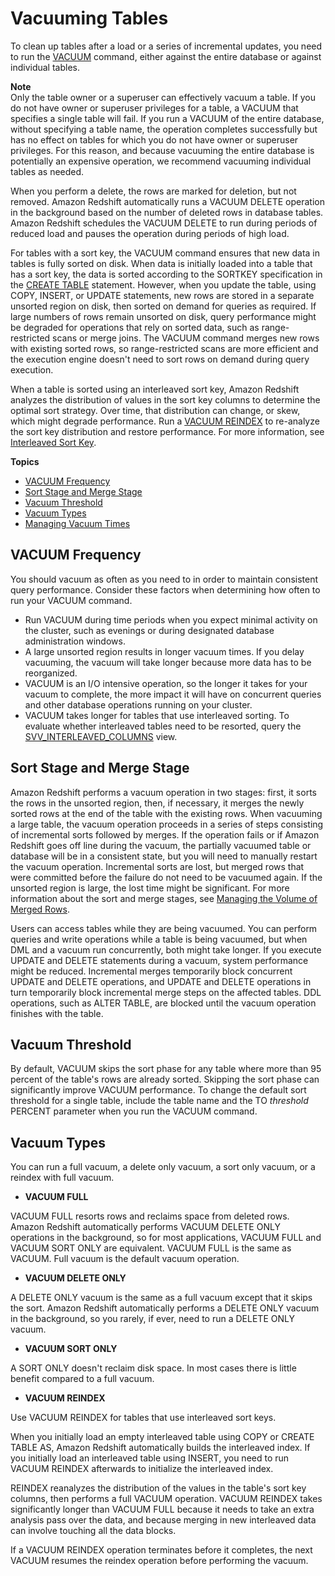 # Vacuuming Tables<a name="t_Reclaiming_storage_space202"></a>

To clean up tables after a load or a series of incremental updates, you need to run the [VACUUM](r_VACUUM_command.md) command, either against the entire database or against individual tables\.

**Note**  
Only the table owner or a superuser can effectively vacuum a table\. If you do not have owner or superuser privileges for a table, a VACUUM that specifies a single table will fail\. If you run a VACUUM of the entire database, without specifying a table name, the operation completes successfully but has no effect on tables for which you do not have owner or superuser privileges\. For this reason, and because vacuuming the entire database is potentially an expensive operation, we recommend vacuuming individual tables as needed\. 

When you perform a delete, the rows are marked for deletion, but not removed\. Amazon Redshift automatically runs a VACUUM DELETE operation in the background based on the number of deleted rows in database tables\. Amazon Redshift schedules the VACUUM DELETE to run during periods of reduced load and pauses the operation during periods of high load\.  

For tables with a sort key, the VACUUM command ensures that new data in tables is fully sorted on disk\. When data is initially loaded into a table that has a sort key, the data is sorted according to the SORTKEY specification in the [CREATE TABLE](r_CREATE_TABLE_NEW.md) statement\. However, when you update the table, using COPY, INSERT, or UPDATE statements, new rows are stored in a separate unsorted region on disk, then sorted on demand for queries as required\. If large numbers of rows remain unsorted on disk, query performance might be degraded for operations that rely on sorted data, such as range\-restricted scans or merge joins\. The VACUUM command merges new rows with existing sorted rows, so range\-restricted scans are more efficient and the execution engine doesn't need to sort rows on demand during query execution\. 

When a table is sorted using an interleaved sort key, Amazon Redshift analyzes the distribution of values in the sort key columns to determine the optimal sort strategy\. Over time, that distribution can change, or skew, which might degrade performance\. Run a [VACUUM REINDEX](r_VACUUM_command.md#vacuum-reindex) to re\-analyze the sort key distribution and restore performance\. For more information, see [Interleaved Sort Key](t_Sorting_data.md#t_Sorting_data-interleaved)\.

**Topics**
+ [VACUUM Frequency](#vacuum-frequency)
+ [Sort Stage and Merge Stage](#vacuum-stages)
+ [Vacuum Threshold](#vacuum-sort-threshold)
+ [Vacuum Types](#vacuum-types)
+ [Managing Vacuum Times](vacuum-managing-vacuum-times.md)

## VACUUM Frequency<a name="vacuum-frequency"></a>

You should vacuum as often as you need to in order to maintain consistent query performance\. Consider these factors when determining how often to run your VACUUM command\. 
+ Run VACUUM during time periods when you expect minimal activity on the cluster, such as evenings or during designated database administration windows\. 
+ A large unsorted region results in longer vacuum times\. If you delay vacuuming, the vacuum will take longer because more data has to be reorganized\. 
+ VACUUM is an I/O intensive operation, so the longer it takes for your vacuum to complete, the more impact it will have on concurrent queries and other database operations running on your cluster\. 
+ VACUUM takes longer for tables that use interleaved sorting\. To evaluate whether interleaved tables need to be resorted, query the [SVV\_INTERLEAVED\_COLUMNS](r_SVV_INTERLEAVED_COLUMNS.md) view\.

## Sort Stage and Merge Stage<a name="vacuum-stages"></a>

Amazon Redshift performs a vacuum operation in two stages: first, it sorts the rows in the unsorted region, then, if necessary, it merges the newly sorted rows at the end of the table with the existing rows\. When vacuuming a large table, the vacuum operation proceeds in a series of steps consisting of incremental sorts followed by merges\. If the operation fails or if Amazon Redshift goes off line during the vacuum, the partially vacuumed table or database will be in a consistent state, but you will need to manually restart the vacuum operation\. Incremental sorts are lost, but merged rows that were committed before the failure do not need to be vacuumed again\. If the unsorted region is large, the lost time might be significant\. For more information about the sort and merge stages, see [Managing the Volume of Merged Rows](vacuum-managing-volume-of-unmerged-rows.md)\.

Users can access tables while they are being vacuumed\. You can perform queries and write operations while a table is being vacuumed, but when DML and a vacuum run concurrently, both might take longer\. If you execute UPDATE and DELETE statements during a vacuum, system performance might be reduced\. Incremental merges temporarily block concurrent UPDATE and DELETE operations, and UPDATE and DELETE operations in turn temporarily block incremental merge steps on the affected tables\. DDL operations, such as ALTER TABLE, are blocked until the vacuum operation finishes with the table\.

## Vacuum Threshold<a name="vacuum-sort-threshold"></a>

By default, VACUUM skips the sort phase for any table where more than 95 percent of the table's rows are already sorted\. Skipping the sort phase can significantly improve VACUUM performance\. To change the default sort threshold for a single table, include the table name and the TO *threshold* PERCENT parameter when you run the VACUUM command\. 

## Vacuum Types<a name="vacuum-types"></a>

You can run a full vacuum, a delete only vacuum, a sort only vacuum, or a reindex with full vacuum\.
+  **VACUUM FULL** 

  VACUUM FULL resorts rows and reclaims space from deleted rows\. Amazon Redshift automatically performs VACUUM DELETE ONLY operations in the background, so for most applications, VACUUM FULL and VACUUM SORT ONLY are equivalent\. VACUUM FULL is the same as VACUUM\. Full vacuum is the default vacuum operation\.
+  **VACUUM DELETE ONLY** 

  A DELETE ONLY vacuum is the same as a full vacuum except that it skips the sort\. Amazon Redshift automatically performs a DELETE ONLY vacuum in the background, so you rarely, if ever, need to run a DELETE ONLY vacuum\. 
+  **VACUUM SORT ONLY** 

  A SORT ONLY doesn't reclaim disk space\. In most cases there is little benefit compared to a full vacuum\.
+  **VACUUM REINDEX** 

  Use VACUUM REINDEX for tables that use interleaved sort keys\. 

  When you initially load an empty interleaved table using COPY or CREATE TABLE AS, Amazon Redshift automatically builds the interleaved index\. If you initially load an interleaved table using INSERT, you need to run VACUUM REINDEX afterwards to initialize the interleaved index\.

  REINDEX reanalyzes the distribution of the values in the table's sort key columns, then performs a full VACUUM operation\. VACUUM REINDEX takes significantly longer than VACUUM FULL because it needs to take an extra analysis pass over the data, and because merging in new interleaved data can involve touching all the data blocks\.

  If a VACUUM REINDEX operation terminates before it completes, the next VACUUM resumes the reindex operation before performing the vacuum\.